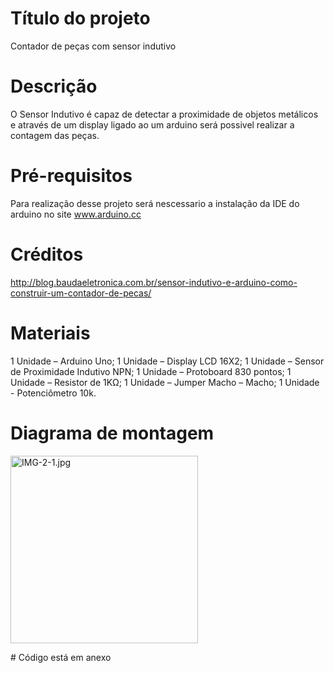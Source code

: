 # Título  do projeto
 Contador de  peças com sensor indutivo
 #   Descrição  
 O Sensor Indutivo é capaz de detectar a proximidade de objetos metálicos e através de um  display  ligado ao um arduino será possivel realizar a contagem das peças.
 
# Pré-requisitos
Para realização desse projeto será nescessario a instalação  da IDE do arduino  no site  www.arduino.cc 
# Créditos
http://blog.baudaeletronica.com.br/sensor-indutivo-e-arduino-como-construir-um-contador-de-pecas/
# Materiais
1 Unidade – Arduino Uno;
1 Unidade – Display LCD 16X2;
1 Unidade – Sensor de Proximidade Indutivo NPN;
1 Unidade – Protoboard 830 pontos;
1 Unidade – Resistor de 1KΩ;
1 Unidade – Jumper Macho – Macho;
1 Unidade - Potenciômetro 10k.
# Diagrama de montagem
<p><img src="jpg" alt="IMG-2-1.jpg" width="300" height="300" /></p>
# Código está em anexo 
